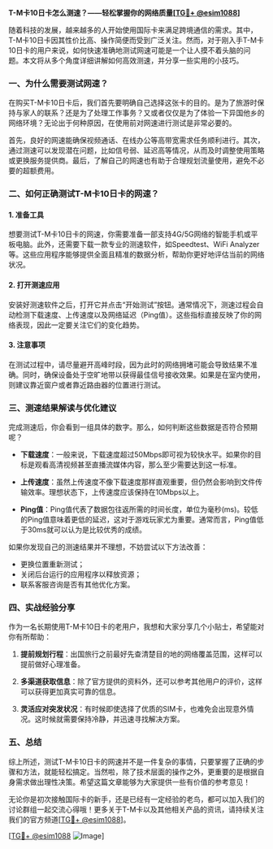 **T-M卡10日卡怎么测速？——轻松掌握你的网络质量[[TG💪+ @esim1088](https://t.me/s/esim1088)]**

随着科技的发展，越来越多的人开始使用国际卡来满足跨境通信的需求。其中，T-M卡10日卡因其性价比高、操作简便而受到广泛关注。然而，对于刚入手T-M卡10日卡的用户来说，如何快速准确地测试网速可能是一个让人摸不着头脑的问题。本文将从多个角度详细讲解如何高效测速，并分享一些实用的小技巧。

### **一、为什么需要测试网速？**

在购买T-M卡10日卡后，我们首先要明确自己选择这张卡的目的。是为了旅游时保持与家人的联系？还是为了处理工作事务？又或者仅仅是为了体验一下异国他乡的网络环境？无论出于何种原因，在使用前对网速进行测试是非常必要的。

首先，良好的网速能确保视频通话、在线办公等高带宽需求任务顺利进行。其次，通过测速可以发现潜在问题，比如信号弱、延迟高等情况，从而及时调整使用策略或更换服务提供商。最后，了解自己的网速也有助于合理规划流量使用，避免不必要的超额费用。

### **二、如何正确测试T-M卡10日卡的网速？**

#### **1. 准备工具**
想要测试T-M卡10日卡的网速，你需要准备一部支持4G/5G网络的智能手机或平板电脑。此外，还需要下载一款专业的测速软件，如Speedtest、WiFi Analyzer等。这些应用程序能够提供全面且精准的数据分析，帮助你更好地评估当前的网络状况。

#### **2. 打开测速应用**
安装好测速软件之后，打开它并点击“开始测试”按钮。通常情况下，测速过程会自动检测下载速度、上传速度以及网络延迟（Ping值）。这些指标直接反映了你的网络表现，因此一定要关注它们的变化趋势。

#### **3. 注意事项**
在测试过程中，请尽量避开高峰时段，因为此时的网络拥堵可能会导致结果不准确。同时，确保设备处于空旷地带以获得最佳信号接收效果。如果是在室内使用，则建议靠近窗户或者靠近路由器的位置进行测试。

### **三、测速结果解读与优化建议**

完成测速后，你会看到一组具体的数字。那么，如何判断这些数据是否符合预期呢？

- **下载速度**：一般来说，下载速度超过50Mbps即可视为较快水平。如果你的目标是观看高清视频甚至直播流媒体内容，那么至少需要达到这一标准。
  
- **上传速度**：虽然上传速度不像下载速度那样直观重要，但仍然会影响到文件传输效率。理想状态下，上传速度应该保持在10Mbps以上。

- **Ping值**：Ping值代表了数据包往返所需的时间长度，单位为毫秒(ms)。较低的Ping值意味着更低的延迟，这对于游戏玩家尤为重要。通常而言，Ping值低于30ms就可以认为是比较优秀的成绩。

如果你发现自己的测速结果并不理想，不妨尝试以下方法改善：
- 更换位置重新测试；
- 关闭后台运行的应用程序以释放资源；
- 联系客服咨询是否有其他优化方案。

### **四、实战经验分享**

作为一名长期使用T-M卡10日卡的老用户，我想和大家分享几个小贴士，希望能对你有所帮助：

1. **提前规划行程**：出国旅行之前最好先查清楚目的地的网络覆盖范围，这样可以提前做好心理准备。
   
2. **多渠道获取信息**：除了官方提供的资料外，还可以参考其他用户的评价，这样可以获得更加真实可靠的信息。
   
3. **灵活应对突发状况**：有时候即使选择了优质的SIM卡，也难免会出现意外情况。这时候就需要保持冷静，并迅速寻找解决方案。

### **五、总结**

综上所述，测试T-M卡10日卡的网速并不是一件复杂的事情，只要掌握了正确的步骤和方法，就能轻松搞定。当然啦，除了技术层面的操作之外，更重要的是根据自身需求做出理性决策。希望这篇文章能够为大家提供一些有价值的参考意见！

无论你是初次接触国际卡的新手，还是已经有一定经验的老鸟，都可以加入我们的讨论群组一起交流心得哦！更多关于T-M卡以及其他相关产品的资讯，请持续关注我们的官方频道[[TG💪+ @esim1088](https://t.me/s/esim1088)]。

[[TG💪+ @esim1088](https://t.me/s/esim1088) ![Image](https://i.postimg.cc/4NQfJmqS/Snipaste-2025-05-13-00-14-12.png)]